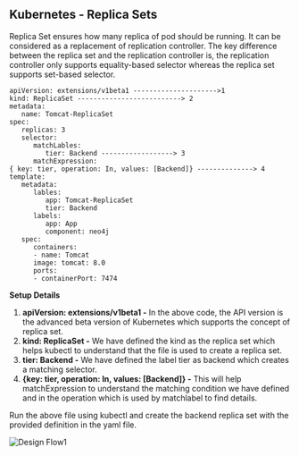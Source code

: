 ## **Kubernetes - Replica Sets**

Replica Set ensures how many replica of pod should be running. It can be considered as a replacement of replication controller. The key difference between the replica set and the replication controller is, the replication controller only supports equality-based selector whereas the replica set supports set-based selector.

```
apiVersion: extensions/v1beta1 --------------------->1
kind: ReplicaSet --------------------------> 2
metadata:
   name: Tomcat-ReplicaSet
spec:
   replicas: 3
   selector:
      matchLables:
         tier: Backend ------------------> 3
      matchExpression:
{ key: tier, operation: In, values: [Backend]} --------------> 4
template:
   metadata:
      lables:
         app: Tomcat-ReplicaSet
         tier: Backend
      labels:
         app: App
         component: neo4j
   spec:
      containers:
      - name: Tomcat
      image: tomcat: 8.0
      ports:
      - containerPort: 7474
```

**Setup Details**

  1. **apiVersion: extensions/v1beta1 -** In the above code, the API version is the advanced beta version of Kubernetes which supports the concept of replica set.
  2. **kind: ReplicaSet -** We have defined the kind as the replica set which helps kubectl to understand that the file is used to create a replica set.
  3. **tier: Backend -** We have defined the label tier as backend which creates a matching selector.
  4. **{key: tier, operation: In, values: [Backend]} -** This will help matchExpression to understand the matching condition we have defined and in the operation which is used by matchlabel to find details.

Run the above file using kubectl and create the backend replica set with the provided definition in the yaml file.

![Design Flow1](image/k8s-Replica-Sets-01.png)
